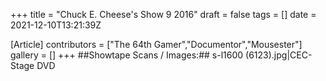 +++
title = "Chuck E. Cheese's Show 9 2016"
draft = false
tags = []
date = 2021-12-10T13:21:39Z

[Article]
contributors = ["The 64th Gamer","Documentor","Mousester"]
gallery = []
+++
##Showtape Scans / Images:##
<gallery>
s-l1600 (6123).jpg|CEC-Stage DVD
</gallery>